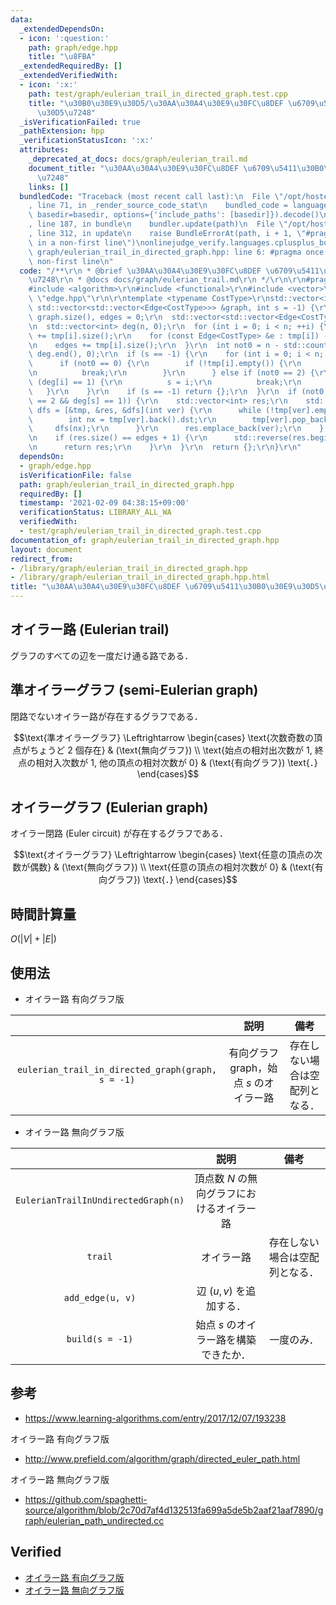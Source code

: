 ```yaml
---
data:
  _extendedDependsOn:
  - icon: ':question:'
    path: graph/edge.hpp
    title: "\u8FBA"
  _extendedRequiredBy: []
  _extendedVerifiedWith:
  - icon: ':x:'
    path: test/graph/eulerian_trail_in_directed_graph.test.cpp
    title: "\u30B0\u30E9\u30D5/\u30AA\u30A4\u30E9\u30FC\u8DEF \u6709\u5411\u30B0\u30E9\
      \u30D5\u7248"
  _isVerificationFailed: true
  _pathExtension: hpp
  _verificationStatusIcon: ':x:'
  attributes:
    _deprecated_at_docs: docs/graph/eulerian_trail.md
    document_title: "\u30AA\u30A4\u30E9\u30FC\u8DEF \u6709\u5411\u30B0\u30E9\u30D5\
      \u7248"
    links: []
  bundledCode: "Traceback (most recent call last):\n  File \"/opt/hostedtoolcache/Python/3.9.4/x64/lib/python3.9/site-packages/onlinejudge_verify/documentation/build.py\"\
    , line 71, in _render_source_code_stat\n    bundled_code = language.bundle(stat.path,\
    \ basedir=basedir, options={'include_paths': [basedir]}).decode()\n  File \"/opt/hostedtoolcache/Python/3.9.4/x64/lib/python3.9/site-packages/onlinejudge_verify/languages/cplusplus.py\"\
    , line 187, in bundle\n    bundler.update(path)\n  File \"/opt/hostedtoolcache/Python/3.9.4/x64/lib/python3.9/site-packages/onlinejudge_verify/languages/cplusplus_bundle.py\"\
    , line 312, in update\n    raise BundleErrorAt(path, i + 1, \"#pragma once found\
    \ in a non-first line\")\nonlinejudge_verify.languages.cplusplus_bundle.BundleErrorAt:\
    \ graph/eulerian_trail_in_directed_graph.hpp: line 6: #pragma once found in a\
    \ non-first line\n"
  code: "/**\r\n * @brief \u30AA\u30A4\u30E9\u30FC\u8DEF \u6709\u5411\u30B0\u30E9\u30D5\
    \u7248\r\n * @docs docs/graph/eulerian_trail.md\r\n */\r\n\r\n#pragma once\r\n\
    #include <algorithm>\r\n#include <functional>\r\n#include <vector>\r\n#include\
    \ \"edge.hpp\"\r\n\r\ntemplate <typename CostType>\r\nstd::vector<int> eulerian_trail_in_directed_graph(const\
    \ std::vector<std::vector<Edge<CostType>>> &graph, int s = -1) {\r\n  int n =\
    \ graph.size(), edges = 0;\r\n  std::vector<std::vector<Edge<CostType>>> tmp(graph);\r\
    \n  std::vector<int> deg(n, 0);\r\n  for (int i = 0; i < n; ++i) {\r\n    deg[i]\
    \ += tmp[i].size();\r\n    for (const Edge<CostType> &e : tmp[i]) --deg[e.dst];\r\
    \n    edges += tmp[i].size();\r\n  }\r\n  int not0 = n - std::count(deg.begin(),\
    \ deg.end(), 0);\r\n  if (s == -1) {\r\n    for (int i = 0; i < n; ++i) {\r\n\
    \      if (not0 == 0) {\r\n        if (!tmp[i].empty()) {\r\n          s = i;\r\
    \n          break;\r\n        }\r\n      } else if (not0 == 2) {\r\n        if\
    \ (deg[i] == 1) {\r\n          s = i;\r\n          break;\r\n        }\r\n   \
    \   }\r\n    }\r\n    if (s == -1) return {};\r\n  }\r\n  if (not0 == 0 || (not0\
    \ == 2 && deg[s] == 1)) {\r\n    std::vector<int> res;\r\n    std::function<void(int)>\
    \ dfs = [&tmp, &res, &dfs](int ver) {\r\n      while (!tmp[ver].empty()) {\r\n\
    \        int nx = tmp[ver].back().dst;\r\n        tmp[ver].pop_back();\r\n   \
    \     dfs(nx);\r\n      }\r\n      res.emplace_back(ver);\r\n    };\r\n    dfs(s);\r\
    \n    if (res.size() == edges + 1) {\r\n      std::reverse(res.begin(), res.end());\r\
    \n      return res;\r\n    }\r\n  }\r\n  return {};\r\n}\r\n"
  dependsOn:
  - graph/edge.hpp
  isVerificationFile: false
  path: graph/eulerian_trail_in_directed_graph.hpp
  requiredBy: []
  timestamp: '2021-02-09 04:38:15+09:00'
  verificationStatus: LIBRARY_ALL_WA
  verifiedWith:
  - test/graph/eulerian_trail_in_directed_graph.test.cpp
documentation_of: graph/eulerian_trail_in_directed_graph.hpp
layout: document
redirect_from:
- /library/graph/eulerian_trail_in_directed_graph.hpp
- /library/graph/eulerian_trail_in_directed_graph.hpp.html
title: "\u30AA\u30A4\u30E9\u30FC\u8DEF \u6709\u5411\u30B0\u30E9\u30D5\u7248"
---
```

## オイラー路 (Eulerian trail)

グラフのすべての辺を一度だけ通る路である．


## 準オイラーグラフ (semi-Eulerian graph)

閉路でないオイラー路が存在するグラフである．

$$\text{準オイラーグラフ} \Leftrightarrow \begin{cases} \text{次数奇数の頂点がちょうど 2 個存在} & (\text{無向グラフ}) \\ \text{始点の相対出次数が 1, 終点の相対入次数が 1, 他の頂点の相対次数が 0} & (\text{有向グラフ}) \text{．} \end{cases}$$


## オイラーグラフ (Eulerian graph)

オイラー閉路 (Euler circuit) が存在するグラフである．

$$\text{オイラーグラフ} \Leftrightarrow \begin{cases} \text{任意の頂点の次数が偶数} & (\text{無向グラフ}) \\ \text{任意の頂点の相対次数が 0} & (\text{有向グラフ}) \text{．} \end{cases}$$


## 時間計算量

$O(\lvert V \rvert + \lvert E \rvert)$


## 使用法

- オイラー路 有向グラフ版

||説明|備考|
|:--:|:--:|:--:|
|`eulerian_trail_in_directed_graph(graph, s = -1)`|有向グラフ $\mathrm{graph}$，始点 $s$ のオイラー路|存在しない場合は空配列となる．|

- オイラー路 無向グラフ版

||説明|備考|
|:--:|:--:|:--:|
|`EulerianTrailInUndirectedGraph(n)`|頂点数 $N$ の無向グラフにおけるオイラー路||
|`trail`|オイラー路|存在しない場合は空配列となる．|
|`add_edge(u, v)`|辺 $(u, v)$ を追加する．||
|`build(s = -1)`|始点 $s$ のオイラー路を構築できたか．|一度のみ．|


## 参考

- https://www.learning-algorithms.com/entry/2017/12/07/193238

オイラー路 有向グラフ版
- http://www.prefield.com/algorithm/graph/directed_euler_path.html

オイラー路 無向グラフ版
- https://github.com/spaghetti-source/algorithm/blob/2c70d7af4d132513fa699a5de5b2aaf21aaf7890/graph/eulerian_path_undirected.cc


## Verified

- [オイラー路 有向グラフ版](https://onlinejudge.u-aizu.ac.jp/solutions/problem/0225/review/4082901/emthrm/C++14)
- [オイラー路 無向グラフ版](https://onlinejudge.u-aizu.ac.jp/solutions/problem/0086/review/4579202/emthrm/C++14)
